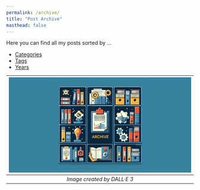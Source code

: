 ```yaml
---
permalink: /archive/
title: "Post Archive"
masthead: false
---
```

Here you can find all my posts sorted by ...

- <i class="fas fa-fw fa-book" aria-hidden="true"></i> [Categories](/categories)
- <i class="fas fa-fw fa-tags" aria-hidden="true"></i> [Tags](/tags)
- <i class="fas fa-fw fa-calendar" aria-hidden="true"></i> [Years](/year-archive)


| ![image](/assets/images/Thumbnail_Archive.png) |
|:--:|
| *Image created by DALL·E 3* |